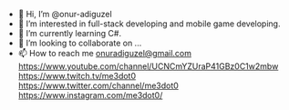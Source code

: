 - 👋 Hi, I’m @onur-adiguzel
- 👀 I’m interested in full-stack developing and mobile game developing.
- 🌱 I’m currently learning C#.
- 💞️ I’m looking to collaborate on ...
- 📫 How to reach me onuradiguzel@gmail.com
https://www.youtube.com/channel/UCNCmYZUraP41GBz0C1w2mbw
https://www.twitch.tv/me3dot0
https://www.twitter.com/channel/me3dot0
https://www.instagram.com/me3dot0/
<!---
onur-adiguzel/onur-adiguzel is a ✨ special ✨ repository because its `README.md` (this file) appears on your GitHub profile.
You can click the Preview link to take a look at your changes.
--->
